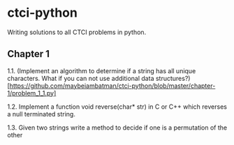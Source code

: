 ctci-python
===========

Writing solutions to all CTCI problems in python.

Chapter 1
---------

1.1. (Implement an algorithm to determine if a string has all unique characters. What if you can not use additional data structures?)[https://github.com/maybeiambatman/ctci-python/blob/master/chapter-1/problem_1_1.py]

1.2. Implement a function void reverse(char* str) in C or C++ which reverses a null terminated string.

1.3. Given two strings write a method to decide if one is a permutation of the other